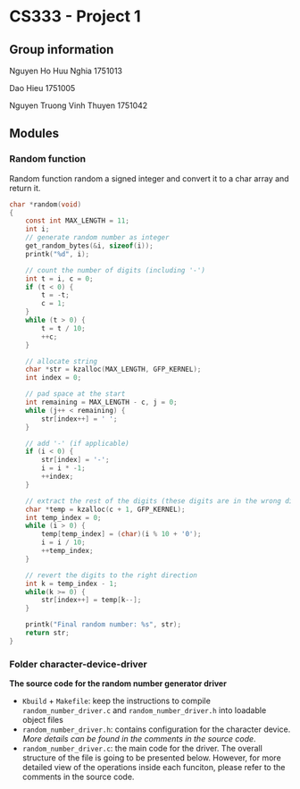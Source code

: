 # CS333 - Project 1
## Group information
Nguyen Ho Huu Nghia 1751013

Dao Hieu 1751005 

Nguyen Truong Vinh Thuyen 1751042 

## Modules

### Random function

Random function random a signed integer and convert it to a char array and return it.

```c
char *random(void)
{
	const int MAX_LENGTH = 11;
	int i;
	// generate random number as integer
	get_random_bytes(&i, sizeof(i));
	printk("%d", i);

	// count the number of digits (including '-')
	int t = i, c = 0;
	if (t < 0) {
		t = -t;
		c = 1;
	}
	while (t > 0) {
		t = t / 10;
		++c;
	}

	// allocate string
	char *str = kzalloc(MAX_LENGTH, GFP_KERNEL);
	int index = 0;

	// pad space at the start
	int remaining = MAX_LENGTH - c, j = 0;
	while (j++ < remaining) {
		str[index++] = ' ';
	}

	// add '-' (if applicable)
	if (i < 0) {
		str[index] = '-';
		i = i * -1;
		++index;
	}

	// extract the rest of the digits (these digits are in the wrong direction)
	char *temp = kzalloc(c + 1, GFP_KERNEL);
	int temp_index = 0;
	while (i > 0) {
		temp[temp_index] = (char)(i % 10 + '0');
		i = i / 10;
		++temp_index;
	}

	// revert the digits to the right direction
	int k = temp_index - 1;
	while(k >= 0) {
		str[index++] = temp[k--];
	}

	printk("Final random number: %s", str);
	return str;
}
```

### Folder character-device-driver
**The source code for the random number generator driver**
- `Kbuild` + `Makefile`: keep the instructions to compile `random_number_driver.c` and `random_number_driver.h` into loadable object files
- `random_number_driver.h`: contains configuration for the character device. *More details can be found in the comments in the source code*.
- `random_number_driver.c`: the main code for the driver. The overall structure of the file is going to be presented below. However, for more detailed view of the operations inside each funciton, please refer to the comments in the source code.